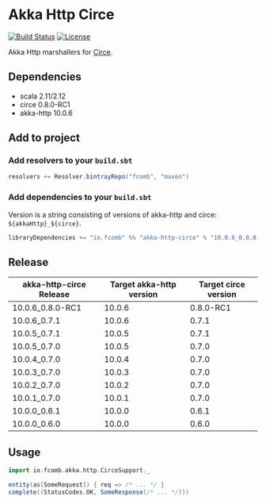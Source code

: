 # Akka Http Circe

[![Build Status](https://travis-ci.org/fcomb/akka-http-circe.svg?branch=develop)](https://travis-ci.org/fcomb/akka-http-circe)
[![License](https://img.shields.io/:license-Apache-green.svg)](http://www.apache.org/licenses/LICENSE-2.0)

Akka Http marshallers for [Circe](https://github.com/travisbrown/circe).

## Dependencies

* scala 2.11/2.12
* circe 0.8.0-RC1
* akka-http 10.0.6

## Add to project

### Add resolvers to your `build.sbt`

```scala
resolvers += Resolver.bintrayRepo("fcomb", "maven")
```

### Add dependencies to your `build.sbt`

Version is a string consisting of versions of akka-http and circe: `${akkaHttp}_${circe}`.

```scala
libraryDependencies += "io.fcomb" %% "akka-http-circe" % "10.0.6_0.8.0-RC1" // latest version
```

## Release

| akka-http-circe Release | Target akka-http version | Target circe version |
|-------|---------------------|---------------------|
|10.0.6_0.8.0-RC1|10.0.6|0.8.0-RC1|
|10.0.6_0.7.1|10.0.6|0.7.1|
|10.0.5_0.7.1|10.0.5|0.7.1|
|10.0.5_0.7.0|10.0.5|0.7.0|
|10.0.4_0.7.0|10.0.4|0.7.0|
|10.0.3_0.7.0|10.0.3|0.7.0|
|10.0.2_0.7.0|10.0.2|0.7.0|
|10.0.1_0.7.0|10.0.1|0.7.0|
|10.0.0_0.6.1|10.0.0|0.6.1|
|10.0.0_0.6.0|10.0.0|0.6.0|

## Usage

```scala
import io.fcomb.akka.http.CirceSupport._

entity(as[SomeRequest]) { req => /* ... */ }
complete((StatusCodes.OK, SomeResponse(/* ... */)))
```
